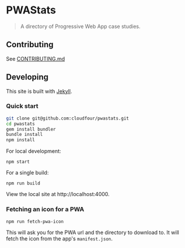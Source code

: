 # PWAStats

> A directory of Progressive Web App case studies.

## Contributing

See [CONTRIBUTING.md](.github/CONTRIBUTING.md)

## Developing

This site is built with [Jekyll](https://jekyllrb.com/docs/home/).

### Quick start

```sh
git clone git@github.com:cloudfour/pwastats.git
cd pwastats
gem install bundler
bundle install
npm install
```

For local development:

```
npm start
```

For a single build:

```
npm run build
```

View the local site at http://localhost:4000.

### Fetching an icon for a PWA

```sh
npm run fetch-pwa-icon
```

This will ask you for the PWA url and the directory to download to. It will fetch the icon from the app's `manifest.json`.
